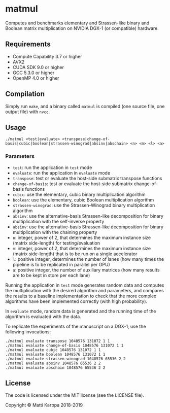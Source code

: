 # matmul

Computes and benchmarks elementary and Strassen-like binary and
Boolean matrix multiplication on NVIDIA DGX-1 (or compatible) hardware.

## Requirements

* Compute Capability 3.7 or higher
* AVX2
* CUDA SDK 9.0 or higher
* GCC 5.3.0 or higher
* OpenMP 4.0 or higher

## Compilation

Simply run `make`, and a binary called `matmul` is compiled (one
source file, one output file) with `nvcc`.

## Usage

`./matmul <test|evaluate> <transpose|change-of-basis|cubic|boolean|strassen-winograd|absinv|abschain> <n> <m> <l> <a>`

### Parameters
* `test`: run the application in `test` mode
* `evaluate`: run the application in `evaluate` mode
* `transpose`: test or evaluate the host-side submatrix transpose
  functions
* `change-of-basis`: test or evaluate the host-side submatrix
  change-of-basis functions
* `cubic`: use the elementary, cubic binary multiplication algorithm
* `boolean`: use the elementary, cubic Boolean multiplication
  algorithm
* `strassen-winograd`: use the Strassen-Winograd binary multiplication
  algorithm
* `absinv`: use the alternative-basis Strassen-like decomposition for
  binary multiplication with the self-inverse property
* `absinv`: use the alternative-basis Strassen-like decomposition for
  binary multiplication with the chaining property
* `n`: integer, power of 2, that determines the maximum instance size
  (matrix side-length) for testing/evaluation
* `m`: integer, power of 2, that determines the maximum instance size
(matrix side-length) that is to be run on a single accelerator
* `l`: positive integer, determines the number of lanes (how many
  times the pipeline is to be replicated in parallel per GPU)
* `a`: positive integer, the number of auxiliary matrices (how many
  results are to be kept in store per each lane)

Running the application in `test` mode generates random data and
computes the multiplication with the desired algorithm and parameters,
and compares the results to a baseline implementation to check that
the more complex algorithms have been implemented correctly (with high
probability).

In `evaluate` mode, random data is generated and the running time of
the algorithm is evaluated with the data.

To replicate the experiments of the manuscript on a DGX-1, use the following invocations:
```
./matmul evaluate transpose 1048576 131072 1 1
./matmul evaluate change-of-basis 1048576 131072 1 1
./matmul evaluate cubic 1048576 131072 1 1
./matmul evaluate boolean 1048576 131072 1 1
./matmul evaluate strassen-winograd 1048576 65536 2 2
./matmul evaluate absinv 1048576 65536 2 2
./matmul evaluate abschain 1048576 65536 2 2
```

## License

The code is licensed under the MIT license (see the LICENSE file).

Copyright &copy; Matti Karppa 2018-2019
